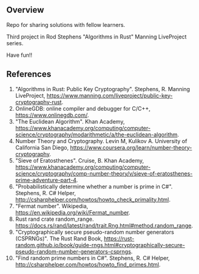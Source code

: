## Overview
Repo for sharing solutions with fellow learners.

Third project in Rod Stephens "Algorithms in Rust" Manning LiveProject series. 

Have fun!!

## References
1. "Algorithms in Rust: Public Key Cryptography". Stephens, R. Manning LiveProject, https://www.manning.com/liveproject/public-key-cryptography-rust.
2. OnlineGDB: online compiler and debugger for C/C++, https://www.onlinegdb.com/.
2. "The Euclidean Algorithm". Khan Academy, https://www.khanacademy.org/computing/computer-science/cryptography/modarithmetic/a/the-euclidean-algorithm.
2. Number Theory and Cryptography. Levin M, Kulikov A. University of California San Diego, https://www.coursera.org/learn/number-theory-cryptography.
2. "Sieve of Eratosthenes". Cruise, B. Khan Academy, https://www.khanacademy.org/computing/computer-science/cryptography/comp-number-theory/v/sieve-of-eratosthenes-prime-adventure-part-4.
2. "Probabilistically determine whether a number is prime in C#". Stephens, R. C# Helper, http://csharphelper.com/howtos/howto_check_primality.html.
2. "Fermat number". Wikipedia, https://en.wikipedia.org/wiki/Fermat_number.
2. Rust rand crate random_range. https://docs.rs/rand/latest/rand/trait.Rng.html#method.random_range.
2. "Cryptographically secure pseudo-random number generators (CSPRNGs)". The Rust Rand Book, https://rust-random.github.io/book/guide-rngs.html#cryptographically-secure-pseudo-random-number-generators-csprngs.
2. "Find random prime numbers in C#". Stephens, R. C# Helper, http://csharphelper.com/howtos/howto_find_primes.html.
